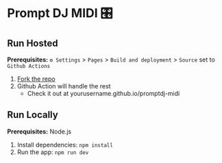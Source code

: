 # Prompt DJ MIDI 🎛️

## Run Hosted

**Prerequisites:** `⚙️ Settings` > `Pages` > `Build and deployment` > `Source` set to `Github Actions`

1. [Fork the repo](https://github.com/daoch4n/promptdj-midi/fork)
2. Github Action will handle the rest
   - Check it out at yourusername.github.io/promptdj-midi

## Run Locally

**Prerequisites:**  Node.js

1. Install dependencies:
   `npm install`
2. Run the app:
   `npm run dev`
